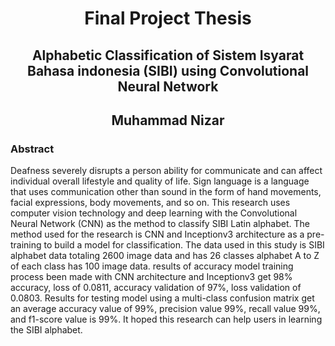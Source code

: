 <div align="center">
<h1>Final Project Thesis</h1>
<h2>Alphabetic Classification of Sistem Isyarat Bahasa indonesia (SIBI) using Convolutional Neural Network</h2>
<h2>Muhammad Nizar</h2>
</div>

### Abstract
Deafness severely disrupts a person ability for communicate and can affect individual overall lifestyle and quality of life. Sign language is a language that uses communication other than sound in the form of hand movements, facial expressions, body movements, and so on. This research uses computer vision technology and deep learning with the Convolutional Neural Network (CNN) as the method to classify SIBI Latin alphabet. The method used for the research is CNN and Inceptionv3 architecture as a pre-training to build a model for classification. The data used in this study is SIBI alphabet data totaling 2600 image data and has 26 classes alphabet A to Z of each class has 100 image data. results of accuracy model training process been made with CNN architecture and Inceptionv3 get 98% accuracy, loss of 0.0811, accuracy validation of 97%, loss validation of 0.0803. Results for testing model using a multi-class confusion matrix get an average accuracy value of 99%, precision value 99%, recall value 99%, and f1-score value is 99%. It hoped this research can help users in learning the SIBI alphabet.